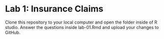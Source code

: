 # Lab 1: Insurance Claims

Clone this repository to your local computer and open the folder inside of R studio. Answer the questions inside lab-01.Rmd and upload your changes to GitHub.

